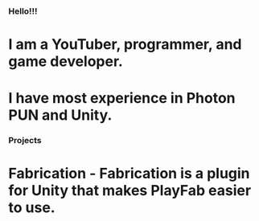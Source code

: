 ### Hello!!!

# I am a YouTuber, programmer, and game developer.
# I have most experience in Photon PUN and Unity.

### Projects
# Fabrication - Fabrication is a plugin for Unity that makes PlayFab easier to use.

<!--
**rxxyn/rxxyn** is a ✨ _special_ ✨ repository because its `README.md` (this file) appears on your GitHub profile.

Here are some ideas to get you started:

- 🔭 I’m currently working on ...
- 🌱 I’m currently learning ...
- 👯 I’m looking to collaborate on ...
- 🤔 I’m looking for help with ...
- 💬 Ask me about ...
- 📫 How to reach me: ...
- 😄 Pronouns: ...
- ⚡ Fun fact: ...
-->
